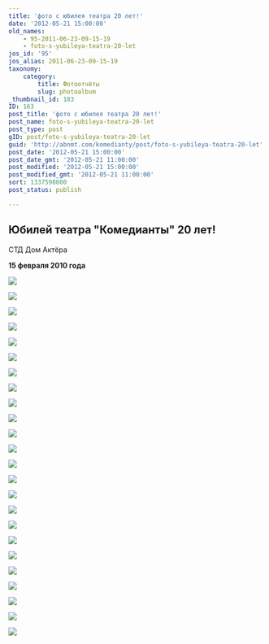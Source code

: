 ```yaml
---
title: 'фото с юбилея театра 20 лет!'
date: '2012-05-21 15:00:00'
old_names:
    - 95-2011-06-23-09-15-19
    - foto-s-yubileya-teatra-20-let
jos_id: '95'
jos_alias: 2011-06-23-09-15-19
taxonomy:
    category:
        title: Фотоотчёты
        slug: photoalbum
_thumbnail_id: 183
ID: 163
post_title: 'фото с юбилея театра 20 лет!'
post_name: foto-s-yubileya-teatra-20-let
post_type: post
gID: post/foto-s-yubileya-teatra-20-let
guid: 'http://abnmt.com/komedianty/post/foto-s-yubileya-teatra-20-let'
post_date: '2012-05-21 15:00:00'
post_date_gmt: '2012-05-21 11:00:00'
post_modified: '2012-05-21 15:00:00'
post_modified_gmt: '2012-05-21 11:00:00'
sort: 1337598000
post_status: publish

---
```


## Юбилей театра "Комедианты" 20 лет!


СТД Дом Актёра


**15 февраля 2010 года**


![](../../person/mikhail-levshin/portrait.jpg)


![](image-02.jpg)


![](../../press/schaste-byt-neobkhodimym/image-01.jpg)


![](image-04.jpg)


![](image-05.jpg)


![](image-06.jpg)


![](image-07.jpg)


![](image-08.jpg)


![](image-09.jpg)


![](image-10.jpg)


![](image-11.jpg)


![](image-12.jpg)


![](image-13.jpg)


![](image-14.jpg)


![](image-15.jpg)


![](image-16.jpg)


![](image-17.jpg)


![](image-18.jpg)


![](image-19.jpg)


![](image-20.jpg)


![](image-21.jpg)


![](image-22.jpg)


![](image-23.jpg)


![](image-24.jpg)